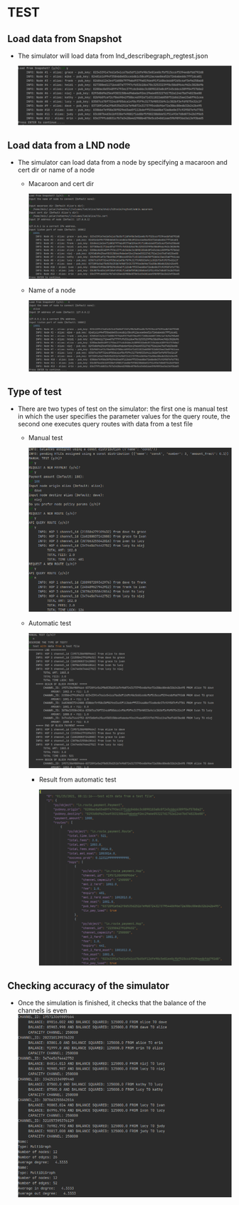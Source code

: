 # TEST

## Load data from Snapshot
* The simulator will load data from lnd_describegraph_regtest.json

    ![Alt text](./figs/snapshot.png?raw=true "Load from Snapshot")

## Load data from a LND node

* The simulator can load data from a node by specifying a macaroon and cert dir or name of a node

    * Macaroon and cert dir
    
        ![Alt text](./figs/lnd_path.png?raw=true "Macaroon and cert dir")

    * Name of a node
    
        ![Alt text](./figs/lnd_node.png?raw=true "Macaroon and cert dir")

## Type of test

* There are two types of test on the simulator: the first one is manual test in which the user specifies the parameter values for the query route, the second one executes query routes with data from a test file

    * Manual test
    
        ![Alt text](./figs/manual_test.png?raw=true "Manual test")
      
    * Automatic test

        ![Alt text](./figs/automatic_test.png?raw=true "Automatic test")
    
        * Result from automatic test
    
          ![Alt text](./figs/result_test_file.png?raw=true "Result test file")

## Checking accuracy of the simulator

* Once the simulation is finished, it checks that the balance of the channels is even
    ![Alt text](./figs/result_test.png?raw=true "Channels balance checked")